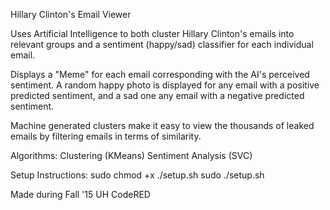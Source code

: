 Hillary Clinton's Email Viewer

Uses Artificial Intelligence to both cluster Hillary Clinton's emails into relevant groups and a sentiment (happy/sad) classifier for each individual email.

Displays a "Meme" for each email corresponding with the AI's perceived sentiment. A random happy photo is displayed for any email with a positive predicted sentiment, and a sad one any email with a negative predicted sentiment.

Machine generated clusters make it easy to view the thousands of leaked emails by filtering emails in terms of similarity.

Algorithms:
	Clustering (KMeans)
	Sentiment Analysis (SVC)


Setup Instructions:
sudo chmod +x ./setup.sh
sudo ./setup.sh

Made during Fall '15 UH CodeRED
